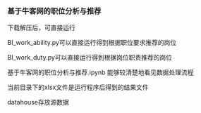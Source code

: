 ### 基于牛客网的职位分析与推荐

下载解压后，可直接运行

BI_work_ability.py可以直接运行得到根据职位要求推荐的岗位

BI_work_duty.py可以直接运行得到根据岗位职责推荐的岗位

基于牛客网的职位分析与推荐.ipynb 能够较清楚地看见数据处理流程

当前目录下的xlsx文件是运行程序后得到的结果文件

datahouse存放源数据
